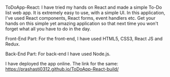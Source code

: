 ToDoApp-React:
I have tried my hands on React and made a simple To-Do list web app. It is extremely easy to use, with a simple UI. In this application, I've used React components, React forms, event handlers etc. Get your hands on this simple yet amazing application so that next time you won't forget what all you have to do in the day. 

Front-End Part:
For the front-end, I have used HTML5, CSS3, React JS and Redux. 

Back-End Part:
For back-end I have used Node.js. 

I have deployed the app online. The link for the same: 
https://prashasti0312.github.io/ToDoApp-React-build/
